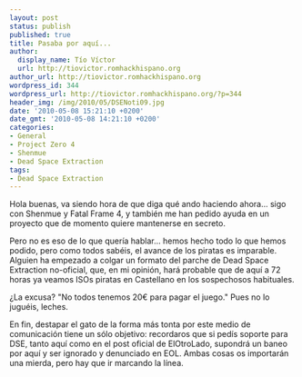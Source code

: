 ```yaml
---
layout: post
status: publish
published: true
title: Pasaba por aquí...
author:
  display_name: Tío Víctor
  url: http://tiovictor.romhackhispano.org
author_url: http://tiovictor.romhackhispano.org
wordpress_id: 344
wordpress_url: http://tiovictor.romhackhispano.org/?p=344
header_img: /img/2010/05/DSENoti09.jpg
date: '2010-05-08 15:21:10 +0200'
date_gmt: '2010-05-08 14:21:10 +0200'
categories:
- General
- Project Zero 4
- Shenmue
- Dead Space Extraction
tags:
- Dead Space Extraction
---
```

Hola buenas, va siendo hora de que diga qué ando haciendo ahora... sigo con 
Shenmue y Fatal Frame 4, y también me han pedido ayuda en un proyecto que de 
momento quiere mantenerse en secreto.

Pero no es eso de lo que quería hablar... hemos hecho todo lo que hemos podido, 
pero como todos sabéis, el avance de los piratas es imparable. Alguien ha empezado 
a colgar un formato del parche de Dead Space Extraction no-oficial, que, en mi 
opinión, hará probable que de aquí a 72 horas ya veamos ISOs piratas en Castellano 
en los sospechosos habituales.

¿La excusa? "No todos tenemos 20&euro; para pagar el juego." Pues no lo juguéis, 
leches.

En fin, destapar el gato de la forma más tonta por este medio de comunicación tiene 
un sólo objetivo: recordaros que si pedís soporte para DSE, tanto aquí como en el 
post oficial de ElOtroLado, supondrá un baneo por aquí y ser ignorado y denunciado 
en EOL. Ambas cosas os importarán una mierda, pero hay que ir marcando la línea.
